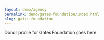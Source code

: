 ```yaml
---
layout: demo/agency
permalink: demo/gates-foundation/index.html
slug: gates-foundation
---
```


Donor profile for Gates Foundation goes here.
